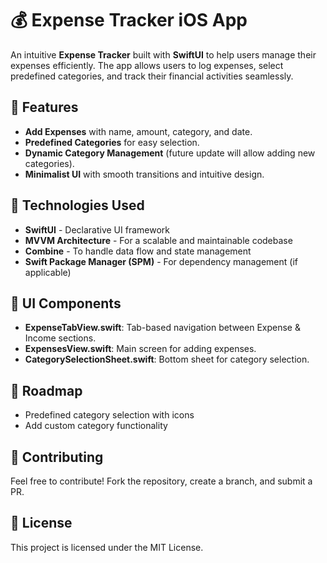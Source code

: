 # 💰 Expense Tracker iOS App

An intuitive **Expense Tracker** built with **SwiftUI** to help users manage their expenses efficiently. The app allows users to log expenses, select predefined categories, and track their financial activities seamlessly.

## 📱 Features
- **Add Expenses** with name, amount, category, and date.
- **Predefined Categories** for easy selection.
- **Dynamic Category Management** (future update will allow adding new categories).
- **Minimalist UI** with smooth transitions and intuitive design.

## 🚀 Technologies Used
- **SwiftUI** - Declarative UI framework
- **MVVM Architecture** - For a scalable and maintainable codebase
- **Combine** - To handle data flow and state management
- **Swift Package Manager (SPM)** - For dependency management (if applicable)

## 🎨 UI Components
- **ExpenseTabView.swift**: Tab-based navigation between Expense & Income sections.
- **ExpensesView.swift**: Main screen for adding expenses.
- **CategorySelectionSheet.swift**: Bottom sheet for category selection.

## 🎯 Roadmap
- Predefined category selection with icons
- Add custom category functionality

## 🤝 Contributing
Feel free to contribute! Fork the repository, create a branch, and submit a PR.

## 📝 License
This project is licensed under the MIT License.
